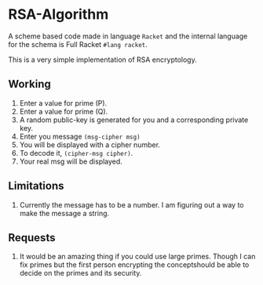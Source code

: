 # RSA-Algorithm

A scheme based code made in language ```Racket```  and the internal language for the schema is Full Racket ```#lang racket```.

This is a very simple implementation of RSA encryptology.

Working
--------

1. Enter a value for prime (P).
2. Enter a value for prime (Q).
3. A random public-key is generated for you and a corresponding private key.
4. Enter you message ```(msg-cipher msg)```
5. You will be displayed with a cipher number.
6. To decode it, ```(cipher-msg cipher)```.
7. Your real msg will be displayed.


Limitations
-----------
1. Currently the message has to be a number. I am figuring out a way to make the message a string.

Requests
--------
1. It would be an amazing thing if you could use large primes. Though I can fix primes but the first person encrypting the conceptshould be able to decide on the primes and its security.
